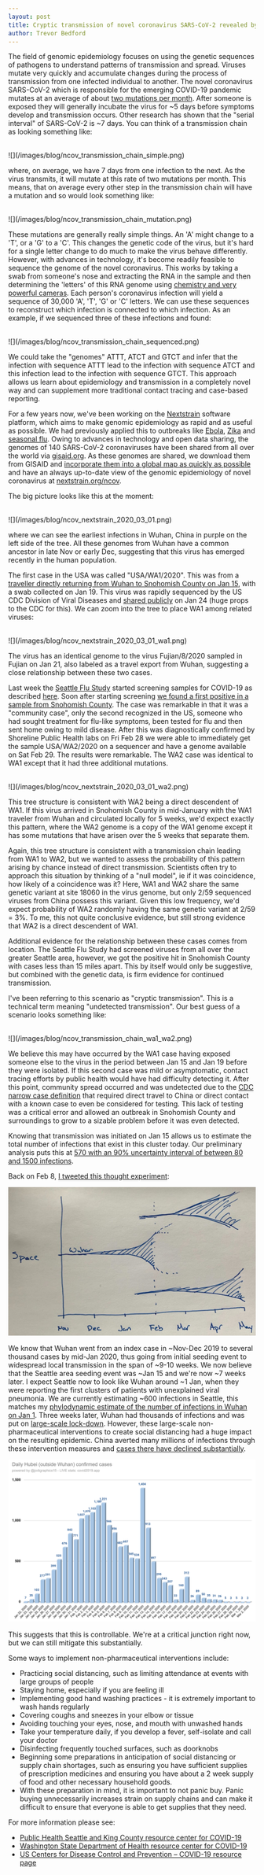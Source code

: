 ```yaml
---
layout: post
title: Cryptic transmission of novel coronavirus SARS-CoV-2 revealed by genomic epidemiology
author: Trevor Bedford
---
```


The field of genomic epidemiology focuses on using the genetic sequences of pathogens to understand patterns of transmission and spread.
Viruses mutate very quickly and accumulate changes during the process of transmission from one infected individual to another.
The novel coronavirus SARS-CoV-2 which is responsible for the emerging COVID-19 pandemic mutates at an average of about [two mutations per month](http://virological.org/t/phylodynamic-analysis-129-genomes-24-feb-2020/356).
After someone is exposed they will generally incubate the virus for ~5 days before symptoms develop and transmission occurs.
Other research has shown that the "serial interval" of SARS-CoV-2 is ~7 days.
You can think of a transmission chain as looking something like:

<br>
![](/images/blog/ncov_transmission_chain_simple.png)
<br>

where, on average, we have 7 days from one infection to the next.
As the virus transmits, it will mutate at this rate of two mutations per month.
This means, that on average every other step in the transmission chain will have a mutation and so would look something like:

<br>
![](/images/blog/ncov_transmission_chain_mutation.png)
<br>

These mutations are generally really simple things.
An 'A' might change to a 'T', or a 'G' to a 'C'.
This changes the genetic code of the virus, but it's hard for a single letter change to do much to make the virus behave differently.
However, with advances in technology, it's become readily feasible to sequence the genome of the novel coronavirus.
This works by taking a swab from someone's nose and extracting the RNA in the sample and then determining the 'letters' of this RNA genome using [chemistry and very powerful cameras](https://en.wikipedia.org/wiki/Illumina_dye_sequencing).
Each person's coronavirus infection will yield a sequence of 30,000 'A', 'T', 'G' or 'C' letters.
We can use these sequences to reconstruct which infection is connected to which infection.
As an example, if we sequenced three of these infections and found:

<br>
![](/images/blog/ncov_transmission_chain_sequenced.png)
<br>

We could take the "genomes" ATTT, ATCT and GTCT and infer that the infection with sequence ATTT lead to the infection with sequence ATCT and this infection lead to the infection with sequence GTCT.
This approach allows us learn about epidemiology and transmission in a completely novel way and can supplement more traditional contact tracing and case-based reporting.

For a few years now, we've been working on the [Nextstrain](https://nextstrain.org/) software platform, which aims to make genomic epidemiology as rapid and as useful as possible.
We had previously applied this to outbreaks like [Ebola](https://nextstrain.org/ebola), [Zika](https://nextstrain.org/zika) and [seasonal flu](https://nextstrain.org/flu/seasonal/h3n2/ha/2y).
Owing to advances in technology and open data sharing, the genomes of 140 SARS-CoV-2 coronaviruses have been shared from all over the world via [gisaid.org](https://gisaid.org).
As these genomes are shared, we download them from GISAID and [incorporate them into a global map as quickly as possible](/blog/genomic-epi-for-ncov-response/) and have an always up-to-date view of the genomic epidemiology of novel coronavirus at [nextstrain.org/ncov](https://nextstrain.org/ncov).

The big picture looks like this at the moment:

<br>
![](/images/blog/ncov_nextstrain_2020_03_01.png)
<br>

where we can see the earliest infections in Wuhan, China in purple on the left side of the tree.
All these genomes from Wuhan have a common ancestor in late Nov or early Dec, suggesting that this virus has emerged recently in the human population.

The first case in the USA was called "USA/WA1/2020".
This was from a [traveller directly returning from Wuhan to Snohomish County on Jan 15](https://www.seattletimes.com/seattle-news/health/case-of-wuhan-coronavirus-detected-in-washington-state-first-in-united-states/), with a swab collected on Jan 19.
This virus was rapidly sequenced by the US CDC Division of Viral Diseases and [shared publicly](https://www.ncbi.nlm.nih.gov/nuccore/MN985325) on Jan 24 (huge props to the CDC for this).
We can zoom into the tree to place WA1 among related viruses:

<br>
![](/images/blog/ncov_nextstrain_2020_03_01_wa1.png)
<br>

The virus has an identical genome to the virus Fujian/8/2020 sampled in Fujian on Jan 21, also labeled as a travel export from Wuhan, suggesting a close relationship between these two cases.

Last week the [Seattle Flu Study](https://seattleflu.org/) started screening samples for COVID-19 as described [here](https://twitter.com/trvrb/status/1233868710156234752).
Soon after starting screening [we found a first positive in a sample from Snohomish County](https://www.snohd.org/Blog.aspx?IID=13).
The case was remarkable in that it was a "community case", only the second recognized in the US, someone who had sought treatment for flu-like symptoms, been tested for flu and then sent home owing to mild disease.
After this was diagnostically confirmed by Shoreline Public Health labs on Fri Feb 28 we were able to immediately get the sample USA/WA2/2020 on a sequencer and have a genome available on Sat Feb 29.
The results were remarkable.
The WA2 case was identical to WA1 except that it had three additional mutations.

<br>
![](/images/blog/ncov_nextstrain_2020_03_01_wa2.png)
<br>

This tree structure is consistent with WA2 being a direct descendent of WA1.
If this virus arrived in Snohomish County in mid-January with the WA1 traveler from Wuhan and circulated locally for 5 weeks, we'd expect exactly this pattern, where the WA2 genome is a copy of the WA1 genome except it has some mutations that have arisen over the 5 weeks that separate them.

Again, this tree structure is consistent with a transmission chain leading from WA1 to WA2, but we wanted to assess the probability of this pattern arising by chance instead of direct transmission.
Scientists often try to approach this situation by thinking of a "null model", ie if it was coincidence, how likely of a coincidence was it?
Here, WA1 and WA2 share the same genetic variant at site 18060 in the virus genome, but only 2/59 sequenced viruses from China possess this variant.
Given this low frequency, we'd expect probability of WA2 randomly having the same genetic variant at 2/59 = 3%.
To me, this not quite conclusive evidence, but still strong evidence that WA2 is a direct descendent of WA1.

Additional evidence for the relationship between these cases comes from location.
The Seattle Flu Study had screened viruses from all over the greater Seattle area, however, we got the positive hit in Snohomish County with cases less than 15 miles apart.
This by itself would only be suggestive, but combined with the genetic data, is firm evidence for continued transmission.

I've been referring to this scenario as "cryptic transmission".
This is a technical term meaning "undetected transmission".
Our best guess of a scenario looks something like:

<br>
![](/images/blog/ncov_transmission_chain_wa1_wa2.png)
<br>

We believe this may have occurred by the WA1 case having exposed someone else to the virus in the period between Jan 15 and Jan 19 before they were isolated.
If this second case was mild or asymptomatic, contact tracing efforts by public health would have had difficulty detecting it.
After this point, community spread occurred and was undetected due to the [CDC narrow case definition](https://web.archive.org/web/20200225155220/https://www.cdc.gov/coronavirus/2019-ncov/hcp/clinical-criteria.html) that required  direct travel to China or direct contact with a known case to even be considered for testing.
This lack of testing was a critical error and allowed an outbreak in Snohomish County and surroundings to grow to a sizable problem before it was even detected.

Knowing that transmission was initiated on Jan 15 allows us to estimate the total number of infections that exist in this cluster today.
Our preliminary analysis puts this at [570 with an 90% uncertainty interval of between 80 and 1500 infections](https://twitter.com/trvrb/status/1234589598652784642).

Back on Feb 8, [I tweeted this thought experiment](https://twitter.com/trvrb/status/1226241415522373632):

![](/images/blog/ncov_seeding.jpg)
<br>

We know that Wuhan went from an index case in ~Nov-Dec 2019 to several thousand cases by mid-Jan 2020, thus going from initial seeding event to widespread local transmission in the span of ~9-10 weeks.
We now believe that the Seattle area seeding event was ~Jan 15 and we're now ~7 weeks later.
I expect Seattle now to look like Wuhan around ~1 Jan, when they were reporting the first clusters of patients with unexplained viral pneumonia.
We are currently estimating ~600 infections in Seattle, this matches my [phylodynamic estimate of the number of infections in Wuhan on Jan 1](https://bedford.io/projects/ncov-phylodynamics/).
Three weeks later, Wuhan had thousands of infections and was put on [large-scale lock-down](https://www.nytimes.com/2020/01/22/world/asia/china-coronavirus-travel.html).
However, these large-scale non-pharmaceutical interventions to create social distancing had a huge impact on the resulting epidemic.
China averted many millions of infections through these intervention measures and [cases there have declined substantially](https://covid2019.azurewebsites.net/).

![](/images/blog/ncov_hubei_cases_2020_03_02.png)
<br>

This suggests that this is controllable.
We're at a critical junction right now, but we can still mitigate this substantially.

Some ways to implement non-pharmaceutical interventions include:

 - Practicing social distancing, such as limiting attendance at events with large groups of people
 - Staying home, especially if you are feeling ill
 - Implementing good hand washing practices - it is extremely important to wash hands regularly  
 - Covering coughs and sneezes in your elbow or tissue
 - Avoiding touching your eyes, nose, and mouth with unwashed hands
 - Take your temperature daily, if you develop a fever, self-isolate and call your doctor
 - Disinfecting frequently touched surfaces, such as doorknobs
 - Beginning some preparations in anticipation of social distancing or supply chain shortages, such as  ensuring you have sufficient supplies of prescription medicines and ensuring you have about a 2 week supply of food and other necessary household goods.
 - With these preparation in mind, it is important to not panic buy. Panic buying unnecessarily increases strain on supply chains and can make it difficult to ensure that everyone is able to get supplies that they need.

For more information please see:

 - [Public Health Seattle and King County resource center for COVID-19](https://www.kingcounty.gov/depts/health/communicable-diseases/disease-control/novel-coronavirus.aspx)
 - [Washington State Department of Health resource center for COVID-19](https://www.doh.wa.gov/Emergencies/Coronavirus)
 - [US Centers for Disease Control and Prevention – COVID-19 resource page](https://www.cdc.gov/coronavirus/2019-ncov/index.html)
